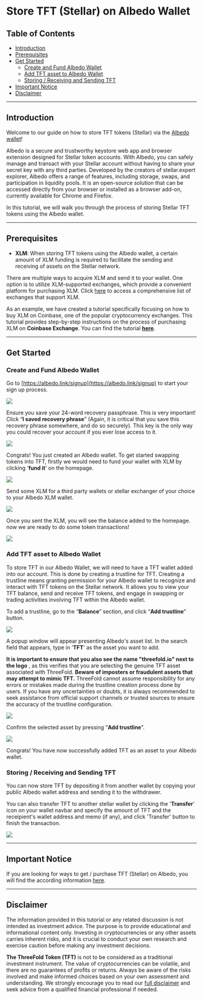 <h1> Store TFT (Stellar) on Albedo Wallet </h1>

<h2>Table of Contents</h2>

- [Introduction](#introduction)
- [Prerequisites](#prerequisites)
- [Get Started](#get-started)
  - [Create and Fund Albedo Wallet](#create-and-fund-albedo-wallet)
  - [Add TFT asset to Albedo Wallet](#add-tft-asset-to-albedo-wallet)
  - [Storing / Receiving and Sending TFT](#storing--receiving-and-sending-tft)
- [Important Notice](#important-notice)
- [Disclaimer](#disclaimer)
***
## Introduction

Welcome to our guide on how to store TFT tokens (Stellar) via the [Albedo wallet](https://albedo.link/)! 

Albedo is a secure and trustworthy keystore web app and browser extension designed for Stellar token accounts. With Albedo, you can safely manage and transact with your Stellar account without having to share your secret key with any third parties.
Developed by the creators of stellar.expert explorer, Albedo offers a range of features, including storage, swaps, and participation in liquidity pools. It is an open-source solution that can be accessed directly from your browser or installed as a browser add-on, currently available for Chrome and Firefox.

In this tutorial, we will walk you through the process of storing Stellar TFT tokens using the Albedo wallet.
***
## Prerequisites

- **XLM**: When storing TFT tokens using the Albedo wallet, a certain amount of XLM funding is required to facilitate the sending and receiving of assets on the Stellar network.

There are multiple ways to acquire XLM and send it to your wallet. One option is to utilize XLM-supported exchanges, which provide a convenient platform for purchasing XLM. Click [here](https://www.coinlore.com/coin/stellar/exchanges) to access a comprehensive list of exchanges that support XLM.

As an example, we have created a tutorial specifically focusing on how to buy XLM on Coinbase, one of the popular cryptocurrency exchanges. This tutorial provides step-by-step instructions on the process of purchasing XLM on **Coinbase Exchange**. You can find the tutorial [**here**](./coinbase_xlm.md).
***
## Get Started

### Create and Fund Albedo Wallet

Go to [https://albedo.link/signup](https://albedo.link/signup) to start your sign up process.

![](img/albedo_signup.png)

Ensure you save your 24-word recovery passphrase. This is very important!
Click “**I saved recovery phrase**” (Again, it is critical that you save this recovery phrase somewhere, and do so securely). This key is the only way you could recover your account if you ever lose access to it.

![](img/albedo_secret.png)

Congrats! You just created an Albedo wallet. To get started swapping tokens into TFT, firstly we would need to fund your wallet with XLM by clicking '**fund it**' on the homepage.

![](img/albedo_fund.png)

Send some XLM for a third party wallets or stellar exchanger of your choice to your Albedo XLM wallet. 

![](img/albedo_receive.png)

Once you sent the XLM, you will see the balance added to the homepage. now we are ready to do some token transactions!

![](img/albedo_home.png)

### Add TFT asset to Albedo Wallet

To store TFT in our Albedo Wallet, we will need to have a TFT wallet added into our account. This is done by  creating a trustline for TFT. Creating a trustline means granting permission for your Albedo wallet to recognize and interact with TFT tokens on the Stellar network. It allows you to view your TFT balance, send and receive TFT tokens, and engage in swapping or trading activities involving TFT within the Albedo wallet.

To add a trustline, go to the “**Balance**” section, and click “**Add trustline**” button.

![](img/albedo_activate.png)

A popup window will appear presenting Albedo's asset list. In the search field that appears, type in '**TFT**' as the asset you want to add.

**It is important to ensure that you also see the name "threefold.io" next to the logo** , as this verifies that you are selecting the genuine TFT asset associated with ThreeFold. **Beware of imposters or fraudulent assets that may attempt to mimic TFT.** ThreeFold cannot assume responsibility for any errors or mistakes made during the trustline creation process done by users. If you have any uncertainties or doubts, it is always recommended to seek assistance from official support channels or trusted sources to ensure the accuracy of the trustline configuration.

![](img/albedo_select_asset.png)

Confirm the selected asset by pressing “**Add trustline**”.

![](img/albedo_trustline.png)

Congrats! You have now successfully added TFT as an asset to your Albedo wallet. 

### Storing / Receiving and Sending TFT

You can now store TFT by depositing it from another wallet by copying your public Albedo wallet address and sending it to the withdrawer.

You can also transfer TFT to another stellar wallet by clicking the '**Transfer**' icon on your wallet navbar and specify the amount of TFT and the receipient's wallet address and memo (if any), and click 'Transfer' button to finish the transaction.

![](img/albedo_send_receive.png)
***
## Important Notice

If you are looking for ways to get / purchase TFT (Stellar) on Albedo, you will find the according information [here](../buytft/albedo_buy.md).
***
## Disclaimer

The information provided in this tutorial or any related discussion is not intended as investment advice. The purpose is to provide educational and informational content only. Investing in cryptocurrencies or any other assets carries inherent risks, and it is crucial to conduct your own research and exercise caution before making any investment decisions. 

**The ThreeFold Token (TFT)** is not to be considered as a traditional investment instrument. The value of cryptocurrencies can be volatile, and there are no guarantees of profits or returns. Always be aware of the risks involved and make informed choices based on your own assessment and understanding. We strongly encourage you to read our [full disclaimer](https://library.threefold.me/info/legal/#/legal__disclaimer) and seek advice from a qualified financial professional if needed.










